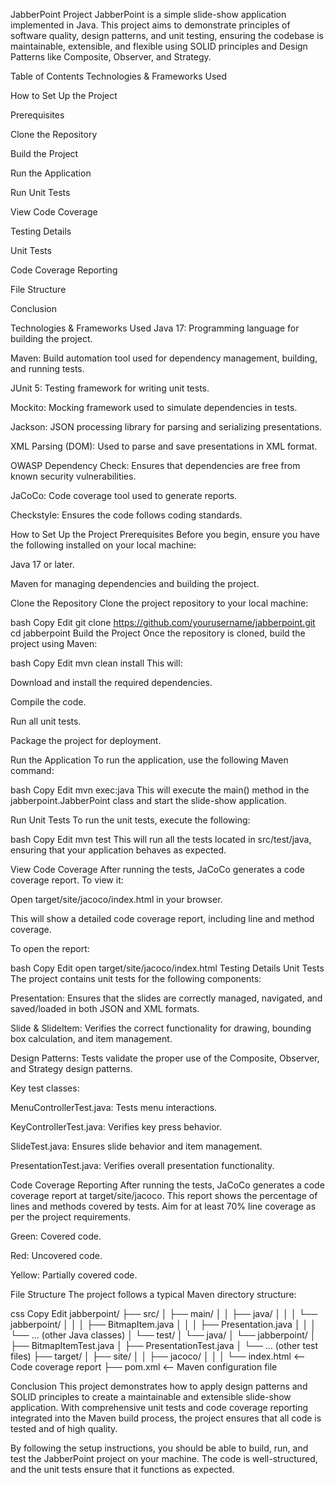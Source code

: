 JabberPoint Project
JabberPoint is a simple slide-show application implemented in Java. This project aims to demonstrate principles of software quality, design patterns, and unit testing, ensuring the codebase is maintainable, extensible, and flexible using SOLID principles and Design Patterns like Composite, Observer, and Strategy.

Table of Contents
Technologies & Frameworks Used

How to Set Up the Project

Prerequisites

Clone the Repository

Build the Project

Run the Application

Run Unit Tests

View Code Coverage

Testing Details

Unit Tests

Code Coverage Reporting

File Structure

Conclusion

Technologies & Frameworks Used
Java 17: Programming language for building the project.

Maven: Build automation tool used for dependency management, building, and running tests.

JUnit 5: Testing framework for writing unit tests.

Mockito: Mocking framework used to simulate dependencies in tests.

Jackson: JSON processing library for parsing and serializing presentations.

XML Parsing (DOM): Used to parse and save presentations in XML format.

OWASP Dependency Check: Ensures that dependencies are free from known security vulnerabilities.

JaCoCo: Code coverage tool used to generate reports.

Checkstyle: Ensures the code follows coding standards.

How to Set Up the Project
Prerequisites
Before you begin, ensure you have the following installed on your local machine:

Java 17 or later.

Maven for managing dependencies and building the project.

Clone the Repository
Clone the project repository to your local machine:

bash
Copy
Edit
git clone https://github.com/yourusername/jabberpoint.git
cd jabberpoint
Build the Project
Once the repository is cloned, build the project using Maven:

bash
Copy
Edit
mvn clean install
This will:

Download and install the required dependencies.

Compile the code.

Run all unit tests.

Package the project for deployment.

Run the Application
To run the application, use the following Maven command:

bash
Copy
Edit
mvn exec:java
This will execute the main() method in the jabberpoint.JabberPoint class and start the slide-show application.

Run Unit Tests
To run the unit tests, execute the following:

bash
Copy
Edit
mvn test
This will run all the tests located in src/test/java, ensuring that your application behaves as expected.

View Code Coverage
After running the tests, JaCoCo generates a code coverage report. To view it:

Open target/site/jacoco/index.html in your browser.

This will show a detailed code coverage report, including line and method coverage.

To open the report:

bash
Copy
Edit
open target/site/jacoco/index.html
Testing Details
Unit Tests
The project contains unit tests for the following components:

Presentation: Ensures that the slides are correctly managed, navigated, and saved/loaded in both JSON and XML formats.

Slide & SlideItem: Verifies the correct functionality for drawing, bounding box calculation, and item management.

Design Patterns: Tests validate the proper use of the Composite, Observer, and Strategy design patterns.

Key test classes:

MenuControllerTest.java: Tests menu interactions.

KeyControllerTest.java: Verifies key press behavior.

SlideTest.java: Ensures slide behavior and item management.

PresentationTest.java: Verifies overall presentation functionality.

Code Coverage Reporting
After running the tests, JaCoCo generates a code coverage report at target/site/jacoco. This report shows the percentage of lines and methods covered by tests. Aim for at least 70% line coverage as per the project requirements.

Green: Covered code.

Red: Uncovered code.

Yellow: Partially covered code.

File Structure
The project follows a typical Maven directory structure:

css
Copy
Edit
jabberpoint/
├── src/
│   ├── main/
│   │   ├── java/
│   │   │   └── jabberpoint/
│   │   │       ├── BitmapItem.java
│   │   │       ├── Presentation.java
│   │   │       └── ... (other Java classes)
│   └── test/
│       └── java/
│           └── jabberpoint/
│               ├── BitmapItemTest.java
│               ├── PresentationTest.java
│               └── ... (other test files)
├── target/
│   ├── site/
│   │   ├── jacoco/
│   │   │   └── index.html  <-- Code coverage report
├── pom.xml  <-- Maven configuration file

Conclusion
This project demonstrates how to apply design patterns and SOLID principles to create a maintainable and extensible slide-show application. With comprehensive unit tests and code coverage reporting integrated into the Maven build process, the project ensures that all code is tested and of high quality.

By following the setup instructions, you should be able to build, run, and test the JabberPoint project on your machine. The code is well-structured, and the unit tests ensure that it functions as expected.
